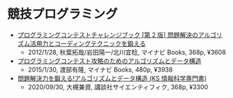 # 競技プログラミング

- [プログラミングコンテストチャレンジブック [第 2 版] 問題解決のアルゴリズム活用力とコーディングテクニックを鍛える](https://book.mynavi.jp/ec/products/detail/id=22672)
  - 2012/1/28, 秋葉拓哉/岩田陽一/北川宜稔, マイナビ Books, 368p, ¥3608
- [プログラミングコンテスト攻略のためのアルゴリズムとデータ構造](https://book.mynavi.jp/ec/products/detail/id=35408)
  - 2015/1/30, 渡部有隆, マイナビ Books, 480p, ¥3938
- [問題解決力を鍛える!アルゴリズムとデータ構造 (KS 情報科学専門書)](https://www.kspub.co.jp/book/detail/5128442.html)
  - 2020/09/30, 大槻兼資, 講談社サイエンティフィク, 368p, ¥3300
